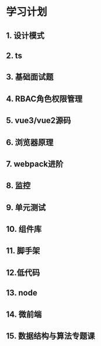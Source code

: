 # 学习计划

## 1. 设计模式

## 2. ts

## 3. 基础面试题
 
## 4. RBAC角色权限管理
## 5. vue3/vue2源码

## 6. 浏览器原理

## 7. webpack进阶

## 8. 监控

## 9. 单元测试

## 10. 组件库

## 11. 脚手架

## 12.低代码

## 13. node

## 14. 微前端


## 15.  数据结构与算法专题课
